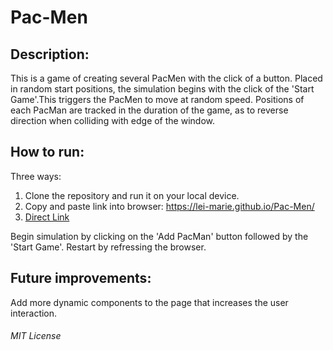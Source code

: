 # Pac-Men

## Description: 
This is a game of creating several PacMen with the click of a button. Placed in  random start positions, the simulation begins with the click of the 'Start Game'.This triggers the PacMen to move at random speed. Positions of each PacMan are tracked in the duration of the game, as to reverse direction when colliding with edge of the window.

## How to run: 
Three ways:<br>  
1) Clone the repository and run it on your local device.<br> 
2) Copy and paste link into browser: https://lei-marie.github.io/Pac-Men/<br> 
3) [Direct Link](https://lei-marie.github.io/Pac-Men/ "link title text")<br>

Begin simulation by clicking on the 'Add PacMan' button followed by the 'Start Game'. Restart by refressing the browser. 

## Future improvements:
Add more dynamic components to the page that increases the user interaction.


###### MIT License
